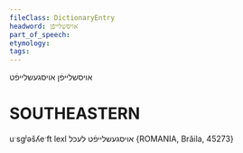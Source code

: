 ```yaml
---
fileClass: DictionaryEntry
headword: אויסשלייפֿן
part_of_speech: 
etymology: 
tags: 
---
```

אויסשלייפֿן
אויסגעשלייפֿט

SOUTHEASTERN
==============

uˑsgʲəšʎeˑft lexl אויסגעשלייפֿט לעכל {ROMANIA, Brăila, 45273}
